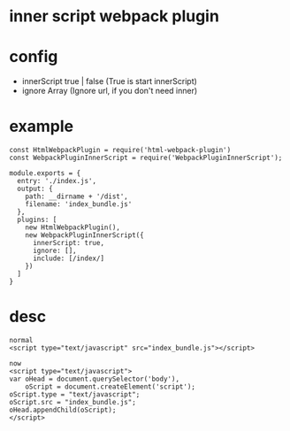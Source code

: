 #  inner script webpack plugin

# config 

- innerScript<Boolean>   true | false  (True is start innerScript)
- ignore<RegExp><Array>   Array   (Ignore url, if you don't need inner)

# example 

```
const HtmlWebpackPlugin = require('html-webpack-plugin')
const WebpackPluginInnerScript = require('WebpackPluginInnerScript');

module.exports = {
  entry: './index.js',
  output: {
    path: __dirname + '/dist',
    filename: 'index_bundle.js'
  },
  plugins: [
    new HtmlWebpackPlugin(),
    new WebpackPluginInnerScript({
      innerScript: true,
      ignore: [],
      include: [/index/]
    })
  ]
}
```
# desc

```
normal
<script type="text/javascript" src="index_bundle.js"></script>

now
<script type="text/javascript">
var oHead = document.querySelector('body'),
    oScript = document.createElement('script');
oScript.type = "text/javascript";
oScript.src = "index_bundle.js";
oHead.appendChild(oScript);
</script>

```
